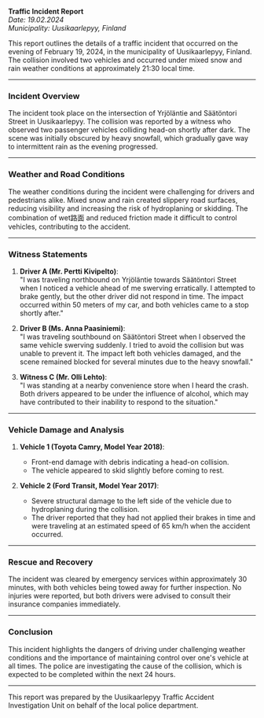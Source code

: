 

**Traffic Incident Report**  
*Date: 19.02.2024*  
*Municipality: Uusikaarlepyy, Finland*  

This report outlines the details of a traffic incident that occurred on the evening of February 19, 2024, in the municipality of Uusikaarlepyy, Finland. The collision involved two vehicles and occurred under mixed snow and rain weather conditions at approximately 21:30 local time.

---

### **Incident Overview**  
The incident took place on the intersection of Yrjöläntie and Säätöntori Street in Uusikaarlepyy. The collision was reported by a witness who observed two passenger vehicles colliding head-on shortly after dark. The scene was initially obscured by heavy snowfall, which gradually gave way to intermittent rain as the evening progressed.

---

### **Weather and Road Conditions**  
The weather conditions during the incident were challenging for drivers and pedestrians alike. Mixed snow and rain created slippery road surfaces, reducing visibility and increasing the risk of hydroplaning or skidding. The combination of wet路面 and reduced friction made it difficult to control vehicles, contributing to the accident.

---

### **Witness Statements**  
1. **Driver A (Mr. Pertti Kivipelto)**:  
   "I was traveling northbound on Yrjöläntie towards Säätöntori Street when I noticed a vehicle ahead of me swerving erratically. I attempted to brake gently, but the other driver did not respond in time. The impact occurred within 50 meters of my car, and both vehicles came to a stop shortly after."  

2. **Driver B (Ms. Anna Paasiniemi)**:  
   "I was traveling southbound on Säätöntori Street when I observed the same vehicle swerving suddenly. I tried to avoid the collision but was unable to prevent it. The impact left both vehicles damaged, and the scene remained blocked for several minutes due to the heavy snowfall."

3. **Witness C (Mr. Olli Lehto)**:  
   "I was standing at a nearby convenience store when I heard the crash. Both drivers appeared to be under the influence of alcohol, which may have contributed to their inability to respond to the situation."  

---

### **Vehicle Damage and Analysis**  
1. **Vehicle 1 (Toyota Camry, Model Year 2018)**:  
   - Front-end damage with debris indicating a head-on collision.  
   - The vehicle appeared to skid slightly before coming to rest.  

2. **Vehicle 2 (Ford Transit, Model Year 2017)**:  
   - Severe structural damage to the left side of the vehicle due to hydroplaning during the collision.  
   - The driver reported that they had not applied their brakes in time and were traveling at an estimated speed of 65 km/h when the accident occurred.

---

### **Rescue and Recovery**  
The incident was cleared by emergency services within approximately 30 minutes, with both vehicles being towed away for further inspection. No injuries were reported, but both drivers were advised to consult their insurance companies immediately.

---

### **Conclusion**  
This incident highlights the dangers of driving under challenging weather conditions and the importance of maintaining control over one's vehicle at all times. The police are investigating the cause of the collision, which is expected to be completed within the next 24 hours.

--- 

This report was prepared by the Uusikaarlepyy Traffic Accident Investigation Unit on behalf of the local police department.